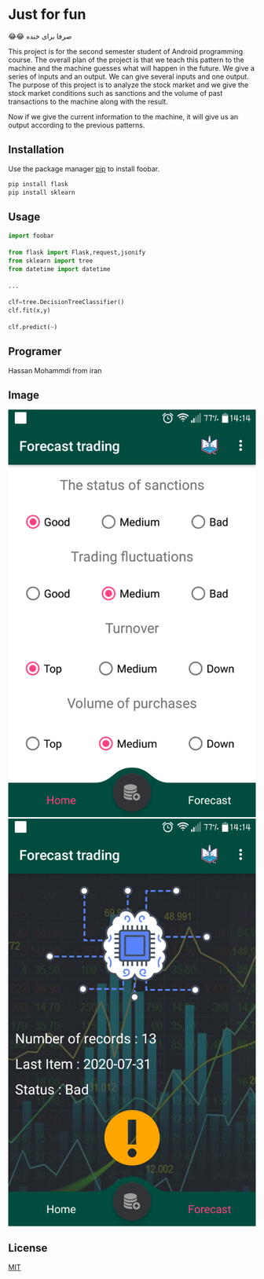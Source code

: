 # Just for fun

😂😂 صرفا برای خنده 

This project is for the second semester student of Android programming course.
The overall plan of the project is that we teach this pattern to the machine and the machine guesses what will happen in the future.
We give a series of inputs and an output. We can give several inputs and one output.
The purpose of this project is to analyze the stock market and we give the stock market conditions such as sanctions and the volume of past transactions to the machine along with the result.

Now if we give the current information to the machine, it will give us an output according to the previous patterns.

## Installation

Use the package manager [pip](https://pip.pypa.io/en/stable/) to install foobar.

```bash
pip install flask
pip install sklearn
```

## Usage

```python
import foobar

from flask import Flask,request,jsonify
from sklearn import tree
from datetime import datetime

...

clf=tree.DecisionTreeClassifier()
clf.fit(x,y)

clf.predict(~)

```

## Programer

Hassan Mohammdi
from iran

## Image
![alt text](https://github.com/HSNHK/Forecast-trading/blob/[master]/2020-07-31-14-14-11(1).png?raw=true)
![alt text](https://github.com/HSNHK/Forecast-trading/blob/[master]/2020-07-31-14-14-04(3).png?raw=true)
## License
[MIT](https://choosealicense.com/licenses/mit/)
